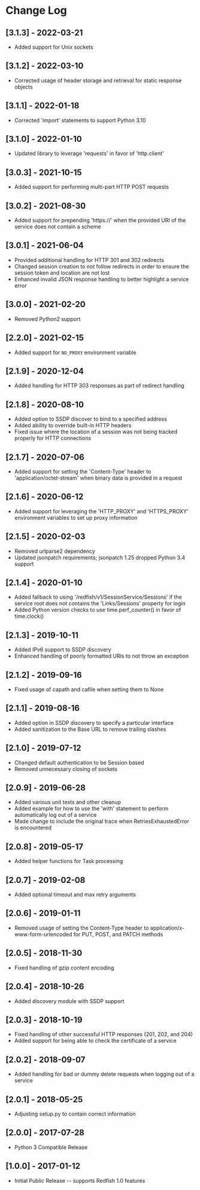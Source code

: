 # Change Log

## [3.1.3] - 2022-03-21
- Added support for Unix sockets

## [3.1.2] - 2022-03-10
- Corrected usage of header storage and retrieval for static response objects

## [3.1.1] - 2022-01-18
- Corrected 'import' statements to support Python 3.10

## [3.1.0] - 2022-01-10
- Updated library to leverage 'requests' in favor of 'http.client'

## [3.0.3] - 2021-10-15
- Added support for performing multi-part HTTP POST requests

## [3.0.2] - 2021-08-30
- Added support for prepending 'https://' when the provided URI of the service does not contain a scheme

## [3.0.1] - 2021-06-04
- Provided additional handling for HTTP 301 and 302 redirects
- Changed session creation to not follow redirects in order to ensure the session token and location are not lost
- Enhanced invalid JSON response handling to better highlight a service error

## [3.0.0] - 2021-02-20
- Removed Python2 support

## [2.2.0] - 2021-02-15
- Added support for `NO_PROXY` environment variable

## [2.1.9] - 2020-12-04
- Added handling for HTTP 303 responses as part of redirect handling

## [2.1.8] - 2020-08-10
- Added option to SSDP discover to bind to a specified address
- Added ability to override built-in HTTP headers
- Fixed issue where the location of a session was not being tracked properly for HTTP connections

## [2.1.7] - 2020-07-06
- Added support for setting the 'Content-Type' header to 'application/octet-stream' when binary data is provided in a request

## [2.1.6] - 2020-06-12
- Added support for leveraging the 'HTTP_PROXY' and 'HTTPS_PROXY' environment variables to set up proxy information

## [2.1.5] - 2020-02-03
- Removed urlparse2 dependency
- Updated jsonpatch requirements; jsonpatch 1.25 dropped Python 3.4 support

## [2.1.4] - 2020-01-10
- Added fallback to using '/redfish/v1/SessionService/Sessions' if the service root does not contains the 'Links/Sessions' property for login
- Added Python version checks to use time.perf_counter() in favor of time.clock()

## [2.1.3] - 2019-10-11
- Added IPv6 support to SSDP discovery
- Enhanced handling of poorly formatted URIs to not throw an exception

## [2.1.2] - 2019-09-16
- Fixed usage of capath and cafile when setting them to None

## [2.1.1] - 2019-08-16
- Added option in SSDP discovery to specify a particular interface
- Added sanitization to the Base URL to remove trailing slashes

## [2.1.0] - 2019-07-12
- Changed default authentication to be Session based
- Removed unnecessary closing of sockets

## [2.0.9] - 2019-06-28
- Added various unit tests and other cleanup
- Added example for how to use the 'with' statement to perform automatically log out of a service
- Made change to include the original trace when RetriesExhaustedError is encountered

## [2.0.8] - 2019-05-17
- Added helper functions for Task processing

## [2.0.7] - 2019-02-08
- Added optional timeout and max retry arguments

## [2.0.6] - 2019-01-11
- Removed usage of setting the Content-Type header to application/x-www-form-urlencoded for PUT, POST, and PATCH methods

## [2.0.5] - 2018-11-30
- Fixed handling of gzip content encoding

## [2.0.4] - 2018-10-26
- Added discovery module with SSDP support

## [2.0.3] - 2018-10-19
- Fixed handling of other successful HTTP responses (201, 202, and 204)
- Added support for being able to check the certificate of a service

## [2.0.2] - 2018-09-07
- Added handling for bad or dummy delete requests when logging out of a service

## [2.0.1] - 2018-05-25
- Adjusting setup.py to contain correct information

## [2.0.0] - 2017-07-28
- Python 3 Compatible Release

## [1.0.0] - 2017-01-12
- Initial Public Release -- supports Redfish 1.0 features
